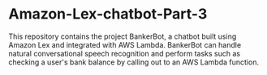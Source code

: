 # Amazon-Lex-chatbot-Part-3
This repository contains the project BankerBot, a chatbot built using Amazon Lex and integrated with AWS Lambda. BankerBot can handle natural conversational speech recognition and perform tasks such as checking a user's bank balance by calling out to an AWS Lambda function.
